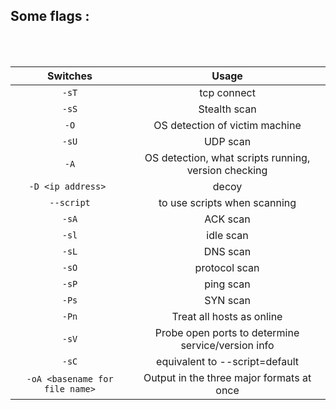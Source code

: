 ## Some flags :

<br>
<br>

<div align="center">

| Switches | Usage |
|:---:|:---:|
|`-sT`| tcp connect |
| `-sS`  | Stealth scan |
| `-O` | OS detection of victim machine |
| `-sU` | UDP scan |
| `-A` | OS detection, what scripts running, version checking |
| `-D <ip address> ` | decoy |
| `--script` | to use scripts when scanning |
| `-sA` | ACK scan |
| `-sl` | idle scan |
| `-sL` | DNS scan |
| `-sO` | protocol scan |
| `-sP` | ping scan |
| `-Ps` | SYN scan |
| `-Pn` | Treat all hosts as online |
| `-sV` | Probe open ports to determine service/version info |
| `-sC` | equivalent to --script=default |
| `-oA <basename for file name>` | Output in the three major formats at once |
  
</p>
